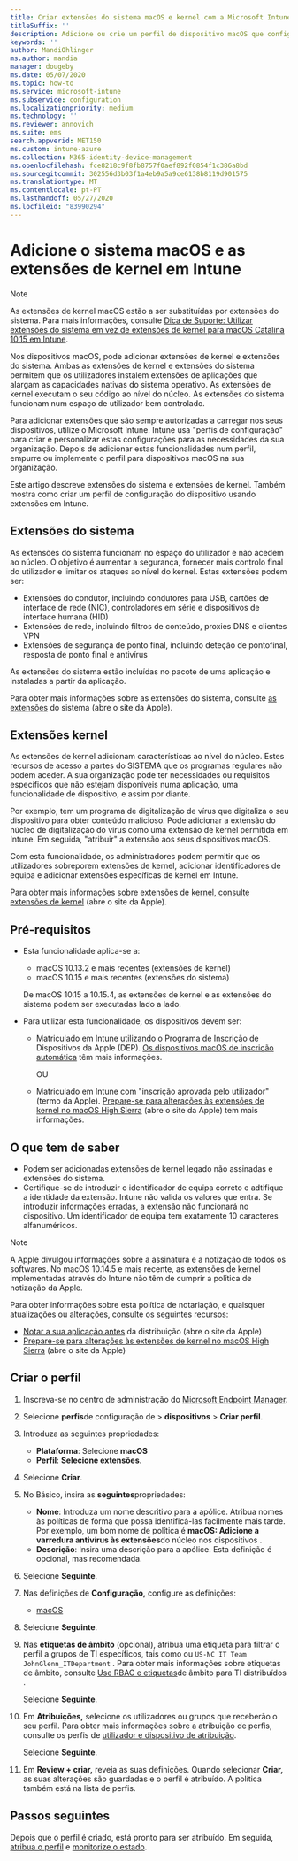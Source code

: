 ```yaml
---
title: Criar extensões do sistema macOS e kernel com a Microsoft Intune - Azure [ Microsoft Docs
titleSuffix: ''
description: Adicione ou crie um perfil de dispositivo macOS que configura extensões do sistema ou extensões de kernel para permitir a sobreposição do utilizador, adiciona identificador de equipa e adiciona um pacote e identificador de equipa no Microsoft Intune.
keywords: ''
author: MandiOhlinger
ms.author: mandia
manager: dougeby
ms.date: 05/07/2020
ms.topic: how-to
ms.service: microsoft-intune
ms.subservice: configuration
ms.localizationpriority: medium
ms.technology: ''
ms.reviewer: annovich
ms.suite: ems
search.appverid: MET150
ms.custom: intune-azure
ms.collection: M365-identity-device-management
ms.openlocfilehash: fce8218c9f8fb8757f0aef892f0854f1c386a8bd
ms.sourcegitcommit: 302556d3b03f1a4eb9a5a9ce6138b8119d901575
ms.translationtype: MT
ms.contentlocale: pt-PT
ms.lasthandoff: 05/27/2020
ms.locfileid: "83990294"
---
```

# <a name="add-macos-system-and-kernel-extensions-in-intune"></a>Adicione o sistema macOS e as extensões de kernel em Intune

> [!NOTE]
> As extensões de kernel macOS estão a ser substituídas por extensões do sistema. Para mais informações, consulte [Dica de Suporte: Utilizar extensões do sistema em vez de extensões de kernel para macOS Catalina 10.15 em Intune](https://techcommunity.microsoft.com/t5/intune-customer-success/support-tip-using-system-extensions-instead-of-kernel-extensions/ba-p/1191413).

Nos dispositivos macOS, pode adicionar extensões de kernel e extensões do sistema. Ambas as extensões de kernel e extensões do sistema permitem que os utilizadores instalem extensões de aplicações que alargam as capacidades nativas do sistema operativo. As extensões de kernel executam o seu código ao nível do núcleo. As extensões do sistema funcionam num espaço de utilizador bem controlado.

Para adicionar extensões que são sempre autorizadas a carregar nos seus dispositivos, utilize o Microsoft Intune. Intune usa "perfis de configuração" para criar e personalizar estas configurações para as necessidades da sua organização. Depois de adicionar estas funcionalidades num perfil, empurre ou implemente o perfil para dispositivos macOS na sua organização.

Este artigo descreve extensões do sistema e extensões de kernel. Também mostra como criar um perfil de configuração do dispositivo usando extensões em Intune.

## <a name="system-extensions"></a>Extensões do sistema

As extensões do sistema funcionam no espaço do utilizador e não acedem ao núcleo. O objetivo é aumentar a segurança, fornecer mais controlo final do utilizador e limitar os ataques ao nível do kernel. Estas extensões podem ser:

- Extensões do condutor, incluindo condutores para USB, cartões de interface de rede (NIC), controladores em série e dispositivos de interface humana (HID)
- Extensões de rede, incluindo filtros de conteúdo, proxies DNS e clientes VPN
- Extensões de segurança de ponto final, incluindo deteção de pontofinal, resposta de ponto final e antivírus

As extensões do sistema estão incluídas no pacote de uma aplicação e instaladas a partir da aplicação.

Para obter mais informações sobre as extensões do sistema, consulte [as extensões](https://developer.apple.com/documentation/systemextensions) do sistema (abre o site da Apple).

## <a name="kernel-extensions"></a>Extensões kernel

As extensões de kernel adicionam características ao nível do núcleo. Estes recursos de acesso a partes do SISTEMA que os programas regulares não podem aceder. A sua organização pode ter necessidades ou requisitos específicos que não estejam disponíveis numa aplicação, uma funcionalidade de dispositivo, e assim por diante.

Por exemplo, tem um programa de digitalização de vírus que digitaliza o seu dispositivo para obter conteúdo malicioso. Pode adicionar a extensão do núcleo de digitalização do vírus como uma extensão de kernel permitida em Intune. Em seguida, "atribuir" a extensão aos seus dispositivos macOS.

Com esta funcionalidade, os administradores podem permitir que os utilizadores sobreporem extensões de kernel, adicionar identificadores de equipa e adicionar extensões específicas de kernel em Intune.

Para obter mais informações sobre extensões de [kernel, consulte extensões de kernel](https://developer.apple.com/library/archive/documentation/Darwin/Conceptual/KernelProgramming/Extend/Extend.html) (abre o site da Apple).

## <a name="prerequisites"></a>Pré-requisitos

- Esta funcionalidade aplica-se a:

  - macOS 10.13.2 e mais recentes (extensões de kernel)
  - macOS 10.15 e mais recentes (extensões do sistema)

  De macOS 10.15 a 10.15.4, as extensões de kernel e as extensões do sistema podem ser executadas lado a lado.

- Para utilizar esta funcionalidade, os dispositivos devem ser:

  - Matriculado em Intune utilizando o Programa de Inscrição de Dispositivos da Apple (DEP). [Os dispositivos macOS de inscrição automática](../enrollment/device-enrollment-program-enroll-macos.md) têm mais informações.

    OU

  - Matriculado em Intune com "inscrição aprovada pelo utilizador" (termo da Apple). [Prepare-se para alterações às extensões de kernel no macOS High Sierra](https://support.apple.com/en-us/HT208019) (abre o site da Apple) tem mais informações.

## <a name="what-you-need-to-know"></a>O que tem de saber

- Podem ser adicionadas extensões de kernel legado não assinadas e extensões do sistema.
- Certifique-se de introduzir o identificador de equipa correto e adtifique a identidade da extensão. Intune não valida os valores que entra. Se introduzir informações erradas, a extensão não funcionará no dispositivo. Um identificador de equipa tem exatamente 10 caracteres alfanuméricos.

> [!NOTE]
> A Apple divulgou informações sobre a assinatura e a notização de todos os softwares. No macOS 10.14.5 e mais recente, as extensões de kernel implementadas através do Intune não têm de cumprir a política de notização da Apple.
>
> Para obter informações sobre esta política de notariação, e quaisquer atualizações ou alterações, consulte os seguintes recursos:
>
> - [Notar a sua aplicação antes](https://developer.apple.com/documentation/security/notarizing_your_app_before_distribution) da distribuição (abre o site da Apple) 
> - [Prepare-se para alterações às extensões de kernel no macOS High Sierra](https://support.apple.com/en-us/HT208019) (abre o site da Apple)

## <a name="create-the-profile"></a>Criar o perfil

1. Inscreva-se no centro de administração do [Microsoft Endpoint Manager](https://go.microsoft.com/fwlink/?linkid=2109431).
2. Selecione **perfis**de configuração de  >  **dispositivos**  >  **Criar perfil**.
3. Introduza as seguintes propriedades:

    - **Plataforma**: Selecione **macOS**
    - **Perfil**: **Selecione extensões**.

4. Selecione **Criar**.
5. No Básico, insira as **seguintes**propriedades:

    - **Nome**: Introduza um nome descritivo para a apólice. Atribua nomes às políticas de forma que possa identificá-las facilmente mais tarde. Por exemplo, um bom nome de política é **macOS: Adicione a varredura antivírus às extensões**do núcleo nos dispositivos .
    - **Descrição**: Insira uma descrição para a apólice. Esta definição é opcional, mas recomendada.

6. Selecione **Seguinte**.

7. Nas definições de **Configuração,** configure as definições:

    - [macOS](kernel-extensions-settings-macos.md)

8. Selecione **Seguinte**.
9. Nas **etiquetas de âmbito** (opcional), atribua uma etiqueta para filtrar o perfil a grupos de TI específicos, tais como ou `US-NC IT Team` `JohnGlenn_ITDepartment` . Para obter mais informações sobre etiquetas de âmbito, consulte [Use RBAC e etiquetas](../fundamentals/scope-tags.md)de âmbito para TI distribuídos .

    Selecione **Seguinte**.

10. Em **Atribuições,** selecione os utilizadores ou grupos que receberão o seu perfil. Para obter mais informações sobre a atribuição de perfis, consulte os perfis de [utilizador e dispositivo de atribuição](device-profile-assign.md).

    Selecione **Seguinte**.

11. Em **Review + criar,** reveja as suas definições. Quando selecionar **Criar,** as suas alterações são guardadas e o perfil é atribuído. A política também está na lista de perfis.

## <a name="next-steps"></a>Passos seguintes

Depois que o perfil é criado, está pronto para ser atribuído. Em seguida, [atribua o perfil](device-profile-assign.md) e [monitorize o estado](device-profile-monitor.md).
